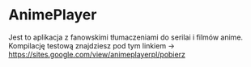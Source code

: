 # AnimePlayer
Jest to aplikacja z fanowskimi tłumaczeniami do serilai i filmów anime.
Kompilację testową znajdziesz pod tym linkiem -> https://sites.google.com/view/animeplayerpl/pobierz
